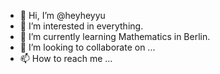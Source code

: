 - 👋 Hi, I’m @heyheyyu
- 👀 I’m interested in everything.
- 🌱 I’m currently learning Mathematics in Berlin.
- 💞️ I’m looking to collaborate on ...
- 📫 How to reach me ...

<!---
heyheyyu/heyheyyu is a ✨ special ✨ repository because its `README.md` (this file) appears on your GitHub profile.
You can click the Preview link to take a look at your changes.
--->
